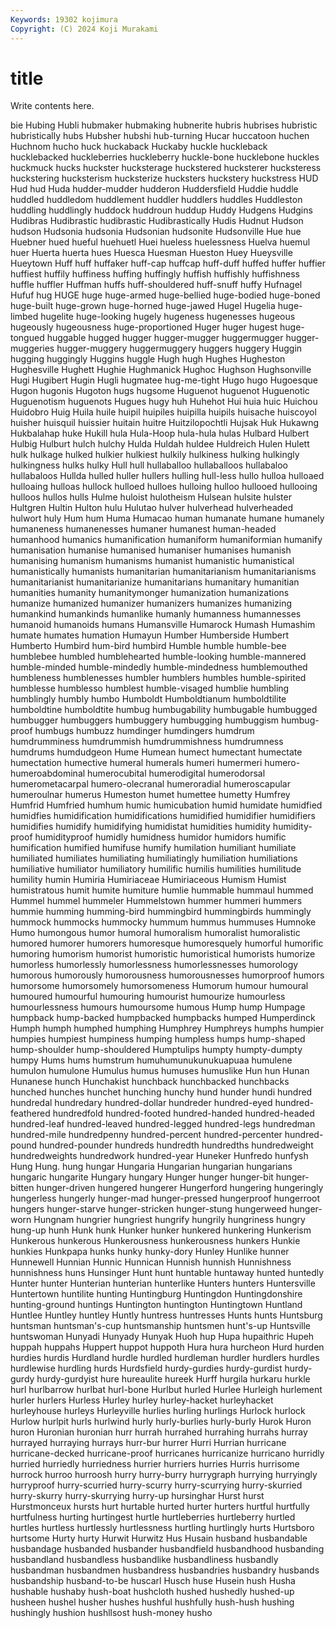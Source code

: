 ```yaml
---
Keywords: 19302 kojimura
Copyright: (C) 2024 Koji Murakami
---
```


# title

Write contents here.



bie Hubing Hubli hubmaker hubmaking
hubnerite hubris hubrises hubristic hubristically hubs Hubsher hubshi hub-turning Hucar
huccatoon huchen Huchnom hucho huck huckaback Huckaby huckle huckleback hucklebacked
huckleberries huckleberry huckle-bone hucklebone huckles huckmuck hucks huckster hucksterage huckstered
hucksterer hucksteress huckstering hucksterism hucksterize hucksters huckstery huckstress HUD Hud
hud Huda hudder-mudder hudderon Huddersfield Huddie huddle huddled huddledom huddlement
huddler huddlers huddles Huddleston huddling huddlingly huddock huddroun huddup Huddy
Hudgens Hudgins Hudibras Hudibrastic hudibrastic Hudibrastically Hudis Hudnut Hudson hudson
Hudsonia hudsonia Hudsonian hudsonite Hudsonville Hue hue Huebner hued hueful
huehuetl Huei hueless huelessness Huelva huemul huer Huerta huerta hues
Huesca Huesman Hueston Huey Hueysville Hueytown Huff huff huffaker huff-cap
huffcap huff-duff huffed huffer huffier huffiest huffily huffiness huffing huffingly
huffish huffishly huffishness huffle huffler Huffman huffs huff-shouldered huff-snuff huffy
Hufnagel Hufuf hug HUGE huge huge-armed huge-bellied huge-bodied huge-boned huge-built
huge-grown huge-horned huge-jawed Hugel Hugelia huge-limbed hugelite huge-looking hugely hugeness
hugenesses hugeous hugeously hugeousness huge-proportioned Huger huger hugest huge-tongued huggable
hugged hugger hugger-mugger huggermugger hugger-muggeries hugger-muggery huggermuggery huggers huggery Huggin
hugging huggingly Huggins huggle Hugh hugh Hughes Hugheston Hughesville Hughett
Hughie Hughmanick Hughoc Hughson Hughsonville Hugi Hugibert Hugin Hugli hugmatee
hug-me-tight Hugo hugo Hugoesque Hugon hugonis Hugoton hugs hugsome Huguenot
huguenot Huguenotic Huguenotism huguenots Hugues hugy huh Huhehot Hui huia
huic Huichou Huidobro Huig Huila huile huipil huipiles huipilla huipils
huisache huiscoyol huisher huisquil huissier huitain huitre Huitzilopochtli Hujsak Huk
Hukawng Hukbalahap huke Hukill hula Hula-Hoop hula-hula hulas Hulbard Hulbert
Hulbig Hulburt hulch hulchy Hulda Huldah huldee Huldreich Hulen Hulett
hulk hulkage hulked hulkier hulkiest hulkily hulkiness hulking hulkingly hulkingness
hulks hulky Hull hull hullaballoo hullaballoos hullabaloo hullabaloos Hullda hulled
huller hullers hulling hull-less hullo hulloa hulloaed hulloaing hulloas hullock
hulloed hulloes hulloing hulloo hullooed hullooing hulloos hullos hulls Hulme
huloist hulotheism Hulsean hulsite hulster Hultgren Hultin Hulton hulu Hulutao
hulver hulverhead hulverheaded hulwort huly Hum hum Huma Humacao human
humanate humane humanely humaneness humanenesses humaner humanest human-headed humanhood humanics
humanification humaniform humaniformian humanify humanisation humanise humanised humaniser humanises humanish
humanising humanism humanisms humanist humanistic humanistical humanistically humanists humanitarian humanitarianism
humanitarianisms humanitarianist humanitarianize humanitarians humanitary humanitian humanities humanity humanitymonger humanization
humanizations humanize humanized humanizer humanizers humanizes humanizing humankind humankinds humanlike
humanly humanness humannesses humanoid humanoids humans Humansville Humarock Humash Humashim
humate humates humation Humayun Humber Humberside Humbert Humberto Humbird hum-bird
humbird Humble humble humble-bee humblebee humbled humblehearted humble-looking humble-mannered humble-minded
humble-mindedly humble-mindedness humblemouthed humbleness humblenesses humbler humblers humbles humble-spirited humblesse
humblesso humblest humble-visaged humblie humbling humblingly humbly humbo Humboldt Humboldtianum
humboldtilite humboldtine humboldtite humbug humbugability humbugable humbugged humbugger humbuggers humbuggery
humbugging humbuggism humbug-proof humbugs humbuzz humdinger humdingers humdrum humdrumminess humdrummish
humdrummishness humdrumness humdrums humdudgeon Hume Humean humect humectant humectate humectation
humective humeral humerals humeri humermeri humero- humeroabdominal humerocubital humerodigital humerodorsal
humerometacarpal humero-olecranal humeroradial humeroscapular humeroulnar humerus Humeston humet humettee humetty
Humfrey Humfrid Humfried humhum humic humicubation humid humidate humidfied humidfies
humidification humidifications humidified humidifier humidifiers humidifies humidify humidifying humidistat humidities
humidity humidity-proof humidityproof humidly humidness humidor humidors humific humification humified
humifuse humify humilation humiliant humiliate humiliated humiliates humiliating humiliatingly humiliation
humiliations humiliative humiliator humiliatory humilific humilis humilities humilitude humility humin
Humiria Humiriaceae Humiriaceous Humism Humist humistratous humit humite humiture humlie
hummable hummaul hummed Hummel hummel hummeler Hummelstown hummer hummeri hummers
hummie humming humming-bird hummingbird hummingbirds hummingly hummock hummocks hummocky hummum
hummus hummuses Humnoke Humo humongous humor humoral humoralism humoralist humoralistic
humored humorer humorers humoresque humoresquely humorful humorific humoring humorism humorist
humoristic humoristical humorists humorize humorless humorlessly humorlessness humorlessnesses humorology humorous
humorously humorousness humorousnesses humorproof humors humorsome humorsomely humorsomeness Humorum humour
humoural humoured humourful humouring humourist humourize humourless humourlessness humours humoursome
humous Hump hump Humpage humpback hump-backed humpbacked humpbacks humped Humperdinck
Humph humph humphed humphing Humphrey Humphreys humphs humpier humpies humpiest
humpiness humping humpless humps hump-shaped hump-shoulder hump-shouldered Humptulips humpty humpty-dumpty
humpy Hums hums humstrum humuhumunukunukuapuaa humulene humulon humulone Humulus humus
humuses humuslike Hun hun Hunan Hunanese hunch Hunchakist hunchback hunchbacked
hunchbacks hunched hunches hunchet hunching hunchy hund hunder hundi hundred
hundredal hundredary hundred-dollar hundreder hundred-eyed hundred-feathered hundredfold hundred-footed hundred-handed hundred-headed
hundred-leaf hundred-leaved hundred-legged hundred-legs hundredman hundred-mile hundredpenny hundred-percent hundred-percenter hundred-pound
hundred-pounder hundreds hundredth hundredths hundredweight hundredweights hundredwork hundred-year Huneker Hunfredo
hunfysh Hung Hung. hung hungar Hungaria Hungarian hungarian hungarians hungaric
hungarite Hungary hungary Hunger hunger hunger-bit hunger-bitten hunger-driven hungered hungerer
Hungerford hungering hungeringly hungerless hungerly hunger-mad hunger-pressed hungerproof hungerroot hungers
hunger-starve hunger-stricken hunger-stung hungerweed hunger-worn Hungnam hungrier hungriest hungrify hungrily
hungriness hungry hung-up hunh Hunk hunk Hunker hunker hunkered hunkering
Hunkerism Hunkerous hunkerous Hunkerousness hunkerousness hunkers Hunkie hunkies Hunkpapa hunks
hunky hunky-dory Hunley Hunlike hunner Hunnewell Hunnian Hunnic Hunnican Hunnish
hunnish Hunnishness hunnishness huns Hunsinger Hunt hunt huntable huntaway hunted
huntedly Hunter hunter Hunterian hunterian hunterlike Hunters hunters Huntersville Huntertown
huntilite hunting Huntingburg Huntingdon Huntingdonshire hunting-ground huntings Huntington huntington Huntingtown
Huntland Huntlee Huntley huntley Huntly huntress huntresses Hunts hunts Huntsburg
huntsman huntsman's-cup huntsmanship huntsmen hunt's-up Huntsville huntswoman Hunyadi Hunyady Hunyak
Huoh hup Hupa hupaithric Hupeh huppah huppahs Huppert huppot huppoth
Hura hura hurcheon Hurd hurden hurdies hurdis Hurdland hurdle hurdled
hurdleman hurdler hurdlers hurdles hurdlewise hurdling hurds Hurdsfield hurdy-gurdies hurdy-gurdist
hurdy-gurdy hurdy-gurdyist hure hureaulite hureek Hurff hurgila hurkaru hurkle hurl
hurlbarrow hurlbat hurl-bone Hurlbut hurled Hurlee Hurleigh hurlement hurler hurlers
Hurless Hurley hurley hurley-hacket hurleyhacket hurleyhouse hurleys Hurleyville hurlies hurling
hurlings Hurlock hurlock Hurlow hurlpit hurls hurlwind hurly hurly-burlies hurly-burly
Hurok Huron huron Huronian huronian hurr hurrah hurrahed hurrahing hurrahs
hurray hurrayed hurraying hurrays hurr-bur hurrer Hurri Hurrian hurricane hurricane-decked
hurricane-proof hurricanes hurricanize hurricano hurridly hurried hurriedly hurriedness hurrier hurriers
hurries Hurris hurrisome hurrock hurroo hurroosh hurry hurry-burry hurrygraph hurrying
hurryingly hurryproof hurry-scurried hurry-scurry hurry-scurrying hurry-skurried hurry-skurry hurry-skurrying hurry-up hursinghar
Hurst hurst Hurstmonceux hursts hurt hurtable hurted hurter hurters hurtful
hurtfully hurtfulness hurting hurtingest hurtle hurtleberries hurtleberry hurtled hurtles hurtless
hurtlessly hurtlessness hurtling hurtlingly hurts Hurtsboro hurtsome Hurty hurty Hurwit
Hurwitz Hus Husain husband husbandable husbandage husbanded husbander husbandfield husbandhood
husbanding husbandland husbandless husbandlike husbandliness husbandly husbandman husbandmen husbandress husbandries
husbandry husbands husbandship husband-to-be huscarl Husch huse Husein hush Husha
hushable hushaby hush-boat hushcloth hushed hushedly hushed-up husheen hushel husher
hushes hushful hushfully hush-hush hushing hushingly hushion hushllsost hush-money husho
